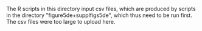The R scripts in this directory input csv files, which are produced by scripts in the directory "figure5de+supplfigs5de", which thus need to be run first. The csv files were too large to upload here.
